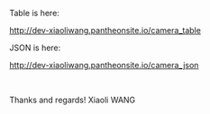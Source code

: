 Table is here:<br>


http://dev-xiaoliwang.pantheonsite.io/camera_table
<br>

JSON is here:<br>

http://dev-xiaoliwang.pantheonsite.io/camera_json

<br>

Thanks and regards!
Xiaoli WANG
